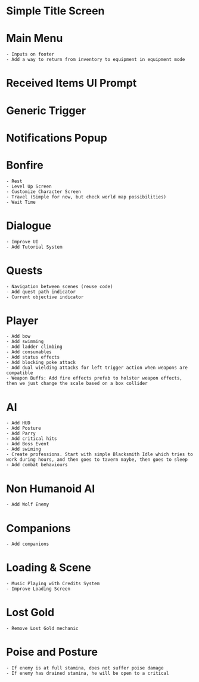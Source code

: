 # Simple Title Screen

# Main Menu

    - Inputs on footer
    - Add a way to return from inventory to equipment in equipment mode

# Received Items UI Prompt

# Generic Trigger

# Notifications Popup

# Bonfire

    - Rest
    - Level Up Screen
    - Customize Character Screen
    - Travel (Simple for now, but check world map possibilities)
    - Wait Time

# Dialogue

    - Improve UI
    - Add Tutorial System

# Quests

    - Navigation between scenes (reuse code)
    - Add quest path indicator
    - Current objective indicator

# Player

    - Add bow
    - Add swimming
    - Add ladder climbing
    - Add consumables
    - Add status effects
    - Add blocking poke attack
    - Add dual wielding attacks for left trigger action when weapons are compatible
    - Weapon Buffs: Add fire effects prefab to holster weapon effects, then we just change the scale based on a box collider

# AI

    - Add HUD
    - Add Posture
    - Add Parry
    - Add critical hits
    - Add Boss Event
    - Add swiming
    - Create professions. Start with simple Blacksmith Idle which tries to work during hours, and then goes to tavern maybe, then goes to sleep
    - Add combat behaviours

# Non Humanoid AI

    - Add Wolf Enemy

# Companions

    - Add companions

# Loading & Scene

    - Music Playing with Credits System
    - Improve Loading Screen

# Lost Gold

    - Remove Lost Gold mechanic

# Poise and Posture

    - If enemy is at full stamina, does not suffer poise damage
    - If enemy has drained stamina, he will be open to a critical
